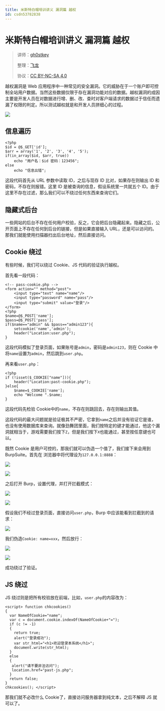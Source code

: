 ```yaml
---
title: 米斯特白帽培训讲义 漏洞篇 越权
id: csdn53782838
---
```


# 米斯特白帽培训讲义 漏洞篇 越权

> 讲师：[gh0stkey](https://www.zhihu.com/people/gh0stkey/answers)
> 
> 整理：[飞龙](https://github.com/)
> 
> 协议：[CC BY-NC-SA 4.0](http://creativecommons.org/licenses/by-nc-sa/4.0/)

越权漏洞是 Web 应用程序中一种常见的安全漏洞。它的威胁在于一个账户即可控制全站用户数据。当然这些数据仅限于存在漏洞功能对应的数据。越权漏洞的成因主要是开发人员在对数据进行增、删、改、查时对客户端请求的数据过于信任而遗漏了权限的判定。所以测试越权就是和开发人员拼细心的过程。

![](../img/2d905cfff12bd678cac98fc0619875aa.png)

## 信息遍历

```
<?php
$id = @$_GET['id'];
$arr = array('1', '2', '3', '4', '5');
if(in_array($id, $arr, true)) 
    echo "用户名：$id 密码：123456";
else
    echo "信息出错";
```

这段代码首先从 URL 参数中读取 ID，之后与现存 ID 比对，如果存在则输出 ID 和密码，不存在则报错。这里 ID 是被查询的信息，假设系统里一共就五个 ID。由于这里不存在过滤，那么我们可以不绕过任何东西来查询它们。

## 隐藏式后台

一些网站的后台不存在任何用户校验，反之，它会把后台隐藏起来。隐藏之后，公开页面上不存在任何到后台的链接，但是如果直接输入 URL，还是可以访问的。那我们就能使用扫描器扫出后台地址，然后直接访问。

## Cookie 绕过

有些时候，我们可以绕过 Cookie、JS 代码的验证执行越权。

首先看一段代码：

```
<!-- pass-cookie.php -->
<form action="" method="post">
    <input type="text" name="name"/>
    <input type="password" name="pass"/>
    <input type="submit" value="登录"/>
</form>
<?php
$name=@$_POST['name'];
$pass=@$_POST['pass'];
if($name=="admin" && $pass=="admin123"){
    setcookie('name','admin');
    header("Location:user.php");
}
```

这段代码模拟了登录页面，如果账号是`admin`，密码是`admin123`，则在 Cookie 中将`name`设置为`admin`，然后跳到`user.php`。

再来看`user.php`：

```
<?php
if (!isset($_COOKIE["name"])){
    header("Location:past-cookie.php");
}else{
    $name=$_COOKIE['name'];
    echo "Welcome ".$name;
}
```

这段代码先检验 Cookie中的`name`，不存在则跳回去，存在则输出其值。

这段代码的最大问题就是验证极其不严密，它拿到`name`之后并没有验证它是谁，也没有使用数据库来查询。就像劲舞团里面，我们按特定的键才能通过，他这个漏洞就相当于，游戏需要我们按下`Z`，但是我们按下`X`也能通过，甚至按任意键也可以。

既然 Cookie 是用户可控的，那我们就可以伪造一个值了，我们接下来会用到 BurpSuite。首先在 浏览器中将代理设为`127.0.0.1:8888`：

![](../img/367ac3ae19f8685a2475cda0ec88b524.png)

![](../img/85d1e9674a315041dada248bb352a883.png)

之后打开 Burp，设置代理，并打开拦截模式：

![](../img/5609e33dcf07d7d5fa9a1b93320c1092.png)

![](../img/ea6fd9b7287baf76e556361c8e28112d.png)

假设我们不经过登录页面，直接访问`user.php`，Burp 中应该能看到拦截到的请求：

![](../img/afd32d82033140dea94f3931acda5892.png)

我们伪造`Cookie: name=xxx`，然后放行：

![](../img/e0830aaf9996eca7330e0b0e268f6f0e.png)

![](../img/44d138c15cc190a3c099ba8db8630e7f.png)

成功绕过了验证。

## JS 绕过

JS 绕过则是把所有校验放在前端，比如，`user.php`的内容改为：

```
<script> function chkcookies()
{
  var NameOfCookie="name";
  var c = document.cookie.indexOf(NameOfCookie+"="); 
  if (c != -1)
  {
    return true;
    alert("登录成功");
    var str_html="<h1>欢迎登录本系统</h1>";
    document.write(str_html);
  }
  else
  {
   alert("请不要非法访问");
   location.href="past-js.php";
  }
  return false;
}
chkcookies(); </script>
```

那我们就不必改什么 Cookie了，直接访问服务器拿到纯文本，之后不解释 JS 就可以了。
